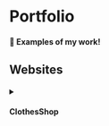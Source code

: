 # Portfolio
#### 👀 Examples of my work!

## Websites

<details>
  <summary><h4>ClothesShop</h4></summary>
  Website on different devices<br>
  1. Computer<br><img src="https://github.com/WronaDEV/portfolio/blob/main/assets/clothesshop-comp.png"><br>
  2. Mobile<br><img src="https://github.com/WronaDEV/portfolio/blob/main/assets/clothesshop-mobile.png">
</details>
<!--
<details>
  <summary><h4>GTA 5 Role Play server</h4></summary>
  Website on different devices
  1. Computer<br><img src="https://github.com/WronaDEV/portfolio/blob/main/assets/gtarp-comp.png">
  2. Mobile<br><img src="https://github.com/WronaDEV/portfolio/blob/main/assets/gtarp-mobile.png">
</details>
